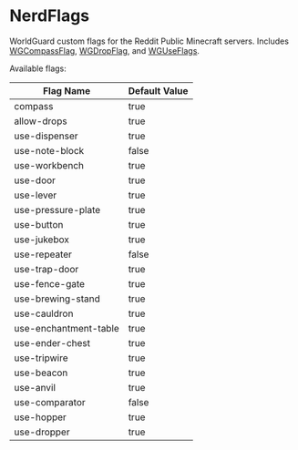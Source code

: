 NerdFlags
=========
WorldGuard custom flags for the Reddit Public Minecraft servers. Includes [WGCompassFlag](https://github.com/Dumbo52/WGCompassFlag/), [WGDropFlag](https://github.com/Dumbo52/WGDropFlag/), and [WGUseFlags](https://github.com/Dumbo52/WGUseFlags/).

Available flags:

| Flag Name             | Default Value |
|-----------------------|---------------|
| compass               | true          |
| allow-drops           | true          |
| use-dispenser         | true          |
| use-note-block        | false         |
| use-workbench         | true          |
| use-door              | true          |
| use-lever             | true          |
| use-pressure-plate    | true          |
| use-button            | true          |
| use-jukebox           | true          |
| use-repeater          | false         |
| use-trap-door         | true          |
| use-fence-gate        | true          |
| use-brewing-stand     | true          |
| use-cauldron          | true          |
| use-enchantment-table | true          |
| use-ender-chest       | true          |
| use-tripwire          | true          |
| use-beacon            | true          |
| use-anvil             | true          |
| use-comparator        | false         |
| use-hopper            | true          |
| use-dropper           | true          |
